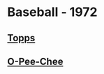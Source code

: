 # Baseball - 1972
## [Topps](/collection/Baseball/1972/Topps)
## [O-Pee-Chee](/collection/Baseball/1972/O-Pee-Chee)
